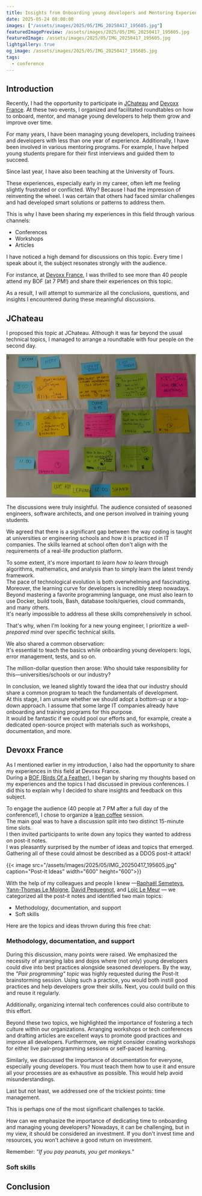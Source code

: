 ```yaml
---
title: Insights from Onboarding young developers and Mentoring Experiences
date: 2025-05-24 08:00:00
images: ["/assets/images/2025/05/IMG_20250417_195605.jpg"]
featuredImagePreview: /assets/images/2025/05/IMG_20250417_195605.jpg
featuredImage: /assets/images/2025/05/IMG_20250417_195605.jpg
lightgallery: true
og_image: /assets/images/2025/05/IMG_20250417_195605.jpg
tags:
  - conference
---
```


## Introduction

Recently, I had the opportunity to participate in [JChateau](https://www.jchateau.org/) and [Devoxx France](https://www.devoxx.fr/agenda-2025/talk/ensemble-faisons-progresser-et-grandir-les-developpeurs-debutants). 
At these two events, I organized and facilitated roundtables on how to onboard, mentor, and manage young developers to help them grow and improve over time.

For many years, I have been managing young developers, including trainees and developers with less than one year of experience. 
Additionally, I have been involved in various mentoring programs. For example, I have helped young students prepare for their first interviews and guided them to succeed.

Since last year, I have also been teaching at the University of Tours.

These experiences, especially early in my career, often left me feeling slightly frustrated or conflicted. Why? Because I had the impression of reinventing the wheel. I was certain that others had faced similar challenges and had developed smart solutions or patterns to address them.

This is why I have been sharing my experiences in this field through various channels:
- Conferences
- Workshops
- Articles

I have noticed a high demand for discussions on this topic. 
Every time I speak about it, the subject resonates strongly with the audience.

For instance, at [Devoxx France](https://www.devoxx.fr/), I was thrilled to see more than 40 people attend my BOF (at 7 PM!) and share their experiences on this topic.

As a result, I will attempt to summarize all the conclusions, questions, and insights I encountered during these meaningful discussions.

## JChateau
I proposed this topic at JChateau. Although it was far beyond the usual technical topics, I managed to arrange a roundtable with four people on the second day.  

![Agenda](/assets/images/2025/05/IMG_20250328_085525340.jpg)

The discussions were truly insightful. The audience consisted of seasoned engineers, software architects, and one person involved in training young students.

We agreed that there is a significant gap between the way coding is taught at universities or engineering schools and how it is practiced in IT companies. The skills learned at school often don't align with the requirements of a real-life production platform.

To some extent, it's more important _to learn how to learn_ through algorithms, mathematics, and analysis than to simply learn the latest trendy framework.  
The pace of technological evolution is both overwhelming and fascinating.  
Moreover, the learning curve for developers is incredibly steep nowadays. Beyond mastering a favorite programming language, one must also learn to use Docker, build tools, Bash, database tools/queries, cloud commands, and many others.  
It's nearly impossible to address all these skills comprehensively in school.

That's why, when I'm looking for a new young engineer, I prioritize a _well-prepared mind_ over specific technical skills.

We also shared a common observation:  
It's essential to teach the basics while onboarding young developers: logs, error management, tests, and so on.

The million-dollar question then arose: Who should take responsibility for this—universities/schools or our industry?

In conclusion, we leaned slightly toward the idea that our industry should share a common program to teach the fundamentals of development.  
At this stage, I am unsure whether we should adopt a bottom-up or a top-down approach. I assume that some large IT companies already have onboarding and training programs for this purpose.  
It would be fantastic if we could pool our efforts and, for example, create a dedicated open-source project with materials such as workshops, documentation, and more.

## Devoxx France

As I mentioned earlier in my introduction, I also had the opportunity to share my experiences in this field at Devoxx France.  
During a [BOF (Birds Of a Feather)](https://www.devoxx.fr/en/questions-frequentes/), I began by sharing my thoughts based on my experiences and the topics I had discussed in previous conferences. I did this to explain why I decided to share insights and feedback on this subject.  

To engage the audience (40 people at 7 PM after a full day of the conference!), I chose to organize a [lean coffee](https://leancoffee.org/) session.  
The main goal was to have a discussion split into two distinct 15-minute time slots.  
I then invited participants to write down any topics they wanted to address on post-it notes.  
I was pleasantly surprised by the number of ideas and topics that emerged.  
Gathering all of these could almost be described as a DDOS post-it attack!  

{{< image src="/assets/images/2025/05/IMG_20250417_195605.jpg" caption="Post-It Ideas" width="600" height="600">}}  

With the help of my colleagues and people I knew —[Raphaël Semeteys](https://raphiki.github.io/), [Yann-Thomas Le Moigne](https://www.linkedin.com/in/yatho), [David Pequegnot](https://www.linkedin.com/in/davidpequegnot/), and [Loïc Le Meur](https://www.linkedin.com/in/lo%C3%AFc-le-meur-23a159174) — we categorized all the post-it notes and identified two main topics:  

* Methodology, documentation, and support  
* Soft skills  

Here are the topics and ideas thrown during this free chat:

### Methodology, documentation, and support

During this discussion, many points were raised. 
We emphasized the necessity of arranging labs and dojos where (not only) young developers could dive into best practices alongside seasoned developers. 
By the way, the _"Pair programming" topic_ was highly requested during the Post-It brainstorming session.
Using such a practice, you would both instill good practices and help developers grow their skills. 
Next, you could build on this and reuse it regularly.

Additionally, organizing internal tech conferences could also contribute to this effort.

Beyond these two topics, we highlighted the importance of fostering a tech culture within our organizations. 
Arranging workshops or tech conferences and drafting articles are excellent ways to promote good practices and improve all developers. Furthermore, we might consider creating workshops for either live pair-programming sessions or self-paced learning.

Similarly, we discussed the importance of documentation for everyone, especially young developers. 
You must teach them how to use it and ensure all your processes are as exhaustive as possible. This would help avoid misunderstandings.

Last but not least, we addressed one of the trickiest points: time management.

This is perhaps one of the most significant challenges to tackle.

How can we emphasize the importance of dedicating time to onboarding and managing young developers? 
Nowadays, it can be challenging, but in my view, it should be considered an investment. If you don't invest time and resources, you won't achieve a good return on investment.

Remember: _"If you pay peanuts, you get monkeys."_ 

### Soft skills


## Conclusion

